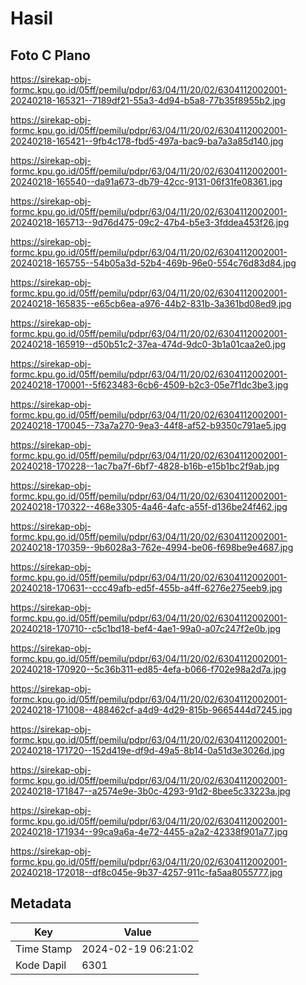 # Hasil

## Foto C Plano

https://sirekap-obj-formc.kpu.go.id/05ff/pemilu/pdpr/63/04/11/20/02/6304112002001-20240218-165321--7189df21-55a3-4d94-b5a8-77b35f8955b2.jpg

https://sirekap-obj-formc.kpu.go.id/05ff/pemilu/pdpr/63/04/11/20/02/6304112002001-20240218-165421--9fb4c178-fbd5-497a-bac9-ba7a3a85d140.jpg

https://sirekap-obj-formc.kpu.go.id/05ff/pemilu/pdpr/63/04/11/20/02/6304112002001-20240218-165540--da91a673-db79-42cc-9131-06f31fe08361.jpg

https://sirekap-obj-formc.kpu.go.id/05ff/pemilu/pdpr/63/04/11/20/02/6304112002001-20240218-165713--9d76d475-09c2-47b4-b5e3-3fddea453f26.jpg

https://sirekap-obj-formc.kpu.go.id/05ff/pemilu/pdpr/63/04/11/20/02/6304112002001-20240218-165755--54b05a3d-52b4-469b-96e0-554c76d83d84.jpg

https://sirekap-obj-formc.kpu.go.id/05ff/pemilu/pdpr/63/04/11/20/02/6304112002001-20240218-165835--e65cb6ea-a976-44b2-831b-3a361bd08ed9.jpg

https://sirekap-obj-formc.kpu.go.id/05ff/pemilu/pdpr/63/04/11/20/02/6304112002001-20240218-165919--d50b51c2-37ea-474d-9dc0-3b1a01caa2e0.jpg

https://sirekap-obj-formc.kpu.go.id/05ff/pemilu/pdpr/63/04/11/20/02/6304112002001-20240218-170001--5f623483-6cb6-4509-b2c3-05e7f1dc3be3.jpg

https://sirekap-obj-formc.kpu.go.id/05ff/pemilu/pdpr/63/04/11/20/02/6304112002001-20240218-170045--73a7a270-9ea3-44f8-af52-b9350c791ae5.jpg

https://sirekap-obj-formc.kpu.go.id/05ff/pemilu/pdpr/63/04/11/20/02/6304112002001-20240218-170228--1ac7ba7f-6bf7-4828-b16b-e15b1bc2f9ab.jpg

https://sirekap-obj-formc.kpu.go.id/05ff/pemilu/pdpr/63/04/11/20/02/6304112002001-20240218-170322--468e3305-4a46-4afc-a55f-d136be24f462.jpg

https://sirekap-obj-formc.kpu.go.id/05ff/pemilu/pdpr/63/04/11/20/02/6304112002001-20240218-170359--9b6028a3-762e-4994-be06-f698be9e4687.jpg

https://sirekap-obj-formc.kpu.go.id/05ff/pemilu/pdpr/63/04/11/20/02/6304112002001-20240218-170631--ccc49afb-ed5f-455b-a4ff-6276e275eeb9.jpg

https://sirekap-obj-formc.kpu.go.id/05ff/pemilu/pdpr/63/04/11/20/02/6304112002001-20240218-170710--c5c1bd18-bef4-4ae1-99a0-a07c247f2e0b.jpg

https://sirekap-obj-formc.kpu.go.id/05ff/pemilu/pdpr/63/04/11/20/02/6304112002001-20240218-170920--5c36b311-ed85-4efa-b066-f702e98a2d7a.jpg

https://sirekap-obj-formc.kpu.go.id/05ff/pemilu/pdpr/63/04/11/20/02/6304112002001-20240218-171008--488462cf-a4d9-4d29-815b-9665444d7245.jpg

https://sirekap-obj-formc.kpu.go.id/05ff/pemilu/pdpr/63/04/11/20/02/6304112002001-20240218-171720--152d419e-df9d-49a5-8b14-0a51d3e3026d.jpg

https://sirekap-obj-formc.kpu.go.id/05ff/pemilu/pdpr/63/04/11/20/02/6304112002001-20240218-171847--a2574e9e-3b0c-4293-91d2-8bee5c33223a.jpg

https://sirekap-obj-formc.kpu.go.id/05ff/pemilu/pdpr/63/04/11/20/02/6304112002001-20240218-171934--99ca9a6a-4e72-4455-a2a2-42338f901a77.jpg

https://sirekap-obj-formc.kpu.go.id/05ff/pemilu/pdpr/63/04/11/20/02/6304112002001-20240218-172018--df8c045e-9b37-4257-911c-fa5aa8055777.jpg


## Metadata

| Key        | Value               |
| ---------- | ------------------- |
| Time Stamp | 2024-02-19 06:21:02 |
| Kode Dapil | 6301                |



